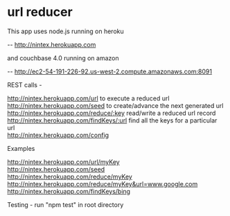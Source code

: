 # url reducer



This app uses node.js running on heroku

-- http://nintex.herokuapp.com


and couchbase 4.0 running on amazon 

-- http://ec2-54-191-226-92.us-west-2.compute.amazonaws.com:8091


REST calls -

http://nintex.herokuapp.com/url   				to execute a reduced url<br>
http://nintex.herokuapp.com/seed  				to create/advance the next generated url<br>
http://nintex.herokuapp.com/reduce/:key    			read/write a reduced url record<br>
http://nintex.herokuapp.com/findKeys/:url		find all the keys for a particular url<br>
http://nintex.herokuapp.com/config<br>

Examples

http://nintex.herokuapp.com/url/myKey<br>
http://nintex.herokuapp.com/seed<br>
http://nintex.herokuapp.com/reduce/myKey<br>
http://nintex.herokuapp.com/reduce/myKey&url=www.google.com<br>
http://nintex.herokuapp.com/findKeys/bing<br>

Testing - run "npm test" in root directory

